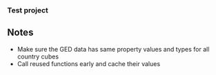 ### Test project

## Notes

- Make sure the GED data has same property values and types for all country cubes
- Call reused functions early and cache their values
